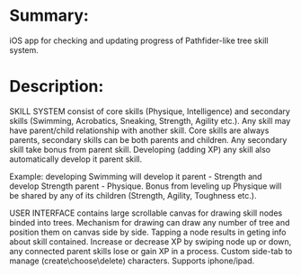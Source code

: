 # Summary:

iOS app for checking and updating progress of Pathfider-like tree skill system. 


# Description:

SKILL SYSTEM consist of core skills (Physique, Intelligence) and secondary skills (Swimming, Acrobatics, Sneaking, Strength, Agility etc.). Any skill may have parent/child relationship with another skill. Core skills are always parents, secondary skills can be both parents and children. Any secondary skill take bonus from parent skill. Developing (adding XP) any skill also automatically develop it parent skill.

Example: developing Swimming will develop it parent - Strength and develop Strength parent - Physique. Bonus from leveling up Physique will be shared by any of its children (Strength, Agility, Toughness etc.).

USER INTERFACE contains large scrollable canvas for drawing skill nodes binded into trees. Mechanism for drawing can draw any number of tree and position them on canvas side by side. 
Tapping a node results in geting info about skill contained. Increase or decrease XP by swiping node up or down, any connected parent skills lose or gain XP in a process. 
Custom side-tab to manage (create\choose\delete) characters.
Supports iphone/ipad.
